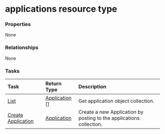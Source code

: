 # applications resource type



### Properties
None

### Relationships
None


### Tasks

| Task		   | Return Type	|Description|
|:---------------|:--------|:----------|
|[List](../api/application_list.md) | [Application](application.md) [] |Get application object collection. |
|[Create Application](../api/application_post_applications.md) |[Application](application.md)| Create a new Application by posting to the applications collection.|

<!-- uuid: 1298af4d-4bf0-40c6-be85-426d093c760d
2015-10-16 09:50:56 UTC -->
<!-- {
  "type": "#page.annotation",
  "description": "applications resource",
  "keywords": "",
  "section": "documentation",
  "tocPath": ""
}-->